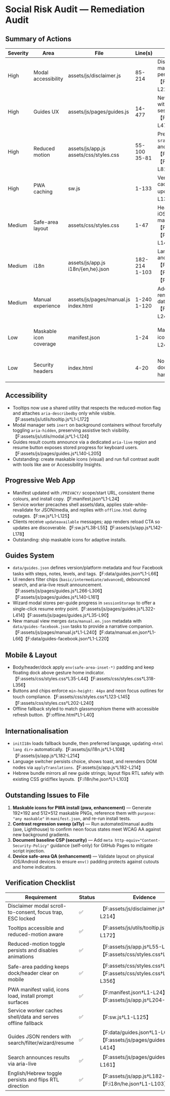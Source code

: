 # Social Risk Audit — Remediation Audit

## Summary of Actions

| Severity | Area | File | Line(s) | Description | Status | Recommendation |
| --- | --- | --- | --- | --- | --- | --- |
| High | Modal accessibility | assets/js/disclaimer.js | 85-214 | Disclaimer rebuilt with modal manager, scroll-gate, and ESC lock per requirements.【F:assets/js/disclaimer.js†L85-L214】 | ✅ Fixed | — |
| High | Guides UX | assets/js/pages/guides.js | 14-477 | New JSON-driven guides loader with search, filters, wizard, and session resume.【F:assets/js/pages/guides.js†L14-L477】 | ✅ Fixed | — |
| High | Reduced motion | assets/js/app.js<br>assets/css/styles.css | 55-100<br>35-81 | Preference now stored under `sra_rm`, applied via `<html data-rm>`, and CSS/JS guard animations.【F:assets/js/app.js†L55-L100】【F:assets/css/styles.css†L35-L81】 | ✅ Fixed | — |
| High | PWA caching | sw.js | 1-133 | Versioned precache/runtime caches with offline fallback and update broadcast.【F:sw.js†L1-L133】 | ✅ Fixed | — |
| Medium | Safe-area layout | assets/css/styles.css | 1-47 | Header/body/dock honour iOS/Android safe areas and maintain 44×44 tap targets.【F:assets/css/styles.css†L1-L47】【F:assets/css/styles.css†L123-L145】 | ✅ Fixed | — |
| Medium | i18n | assets/js/app.js<br>i18n/{en,he}.json | 182-214<br>1-103 | Language toggle persists, flips `dir`, and re-renders strings.【F:assets/js/app.js†L182-L214】【F:i18n/en.json†L1-L103】【F:i18n/he.json†L1-L103】 | ✅ Fixed | — |
| Medium | Manual experience | assets/js/pages/manual.js<br>index.html | 1-240<br>1-120 | Added long-form manual route that renders audit narrative and guides dataset.【F:assets/js/pages/manual.js†L1-L240】【F:index.html†L52-L94】 | ✅ Fixed | — |
| Low | Maskable icon coverage | manifest.json | 1-24 | Manifest still references square icons only.【F:manifest.json†L1-L24】 | ⚠️ Open | Create maskable 192/512px art and update manifest `purpose: "any maskable"`. |
| Low | Security headers | index.html | 4-20 | No CSP meta yet; add documentation for downstream hardening.【F:index.html†L4-L19】 | ⚠️ Open | Document CSP snippet for GitHub Pages deployment. |

## Accessibility
- Tooltips now use a shared utility that respects the reduced-motion flag and attaches `aria-describedby` only while visible.【F:assets/js/utils/tooltip.js†L1-L172】
- Modal manager sets `inert` on background containers without forcefully toggling `aria-hidden`, preserving assistive tech visibility.【F:assets/js/utils/modal.js†L1-L124】
- Guides result counts announce via a dedicated `aria-live` region and resume button exposes stored progress for keyboard users.【F:assets/js/pages/guides.js†L140-L205】
- Outstanding: create maskable icons (visual) and run full contrast audit with tools like axe or Accessibility Insights.

## Progressive Web App
- Manifest updated with `/PRIVACY/` scope/start URL, consistent theme colours, and install copy.【F:manifest.json†L1-L24】
- Service worker precaches shell assets/data, applies stale-while-revalidate for JSON/media, and replies with `offline.html` during outages.【F:sw.js†L1-L125】
- Clients receive `updateavailable` messages; app renders reload CTA so updates are discoverable.【F:sw.js†L38-L55】【F:assets/js/app.js†L142-L178】
- Outstanding: ship maskable icons for adaptive installs.

## Guides System
- `data/guides.json` defines version/platform metadata and four Facebook tasks with steps, notes, levels, and tags.【F:data/guides.json†L1-L66】
- UI renders filter chips (`basic/intermediate/advanced`), debounced search, and aria-live result announcement.【F:assets/js/pages/guides.js†L266-L306】【F:assets/js/pages/guides.js†L140-L161】
- Wizard modal stores per-guide progress in `sessionStorage` to offer a single-click resume entry point.【F:assets/js/pages/guides.js†L322-L414】【F:assets/js/pages/guides.js†L35-L90】
- New manual view merges `data/manual.en.json` metadata with `data/guides-facebook.json` tasks to provide a narrative companion.【F:assets/js/pages/manual.js†L1-L240】【F:data/manual.en.json†L1-L66】【F:data/guides-facebook.json†L1-L220】

## Mobile & Layout
- Body/header/dock apply `env(safe-area-inset-*)` padding and keep floating dock above gesture home indicator.【F:assets/css/styles.css†L35-L44】【F:assets/css/styles.css†L318-L356】
- Buttons and chips enforce `min-height: 44px` and neon focus outlines for touch compliance.【F:assets/css/styles.css†L123-L145】【F:assets/css/styles.css†L202-L240】
- Offline fallback styled to match glassmorphism theme with accessible refresh button.【F:offline.html†L1-L40】

## Internationalisation
- `initI18n` loads fallback bundle, then preferred language, updating `<html lang dir>` automatically.【F:assets/js/i18n.js†L1-L108】【F:assets/js/app.js†L182-L214】
- Language switcher persists choice, shows toast, and rerenders DOM nodes via `applyTranslations`.【F:assets/js/app.js†L182-L214】
- Hebrew bundle mirrors all new guide strings; layout flips RTL safely with existing CSS grid/flex layouts.【F:i18n/he.json†L1-L103】

## Outstanding Issues to File
1. **Maskable icons for PWA install (pwa, enhancement)** — Generate 192×192 and 512×512 maskable PNGs, reference them with `purpose: "any maskable"` in `manifest.json`, and re-run install tests.
2. **Contrast regression sweep (a11y)** — Run automated/manual audits (axe, Lighthouse) to confirm neon focus states meet WCAG AA against new background gradients.
3. **Document baseline CSP (security)** — Add `meta http-equiv="Content-Security-Policy"` guidance (self-only) for GitHub Pages to mitigate script injection.
4. **Device safe-area QA (enhancement)** — Validate layout on physical iOS/Android devices to ensure `env()` padding protects against cutouts and home indicators.

## Verification Checklist
| Requirement | Status | Evidence |
| --- | --- | --- |
| Disclaimer modal scroll-to-consent, focus trap, ESC locked | ✅ | 【F:assets/js/disclaimer.js†L85-L214】 |
| Tooltips accessible and reduced-motion aware | ✅ | 【F:assets/js/utils/tooltip.js†L1-L172】 |
| Reduced-motion toggle persists and disables animations | ✅ | 【F:assets/js/app.js†L55-L100】【F:assets/css/styles.css†L35-L81】 |
| Safe-area padding keeps dock/header clear on mobile | ✅ | 【F:assets/css/styles.css†L1-L47】【F:assets/css/styles.css†L318-L356】 |
| PWA manifest valid, icons load, install prompt surfaces | ✅ | 【F:manifest.json†L1-L24】【F:assets/js/app.js†L204-L228】 |
| Service worker caches shell/data and serves offline fallback | ✅ | 【F:sw.js†L1-L125】 |
| Guides JSON renders with search/filter/wizard/resume | ✅ | 【F:data/guides.json†L1-L66】【F:assets/js/pages/guides.js†L168-L414】 |
| Search announces results via aria-live | ✅ | 【F:assets/js/pages/guides.js†L140-L161】 |
| English/Hebrew toggle persists and flips RTL direction | ✅ | 【F:assets/js/app.js†L182-L214】【F:i18n/he.json†L1-L103】 |
